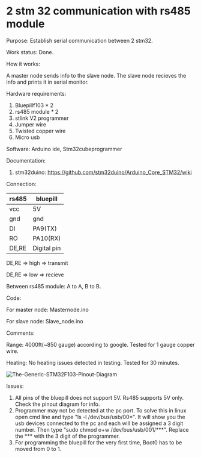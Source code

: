 
# 2 stm 32 communication with rs485 module

Purpose: Establish serial communication between 2 stm32.

Work status: Done.

How it works:

A master node sends info to the slave node. The slave node recieves the info and prints it in serial monitor.

Hardware requirements:
1. Bluepillf103 * 2
2. rs485 module * 2
3. stlink V2 programmer
4. Jumper wire
5. Twisted copper wire
6. Micro usb 

Software: Arduino ide, Stm32cubeprogrammer 

Documentation: 

1. stm32duino: https://github.com/stm32duino/Arduino_Core_STM32/wiki

Connection:

| rs485  | bluepill    |
|--------|-------------|
| vcc    | 5V          |
| gnd    | gnd         |
| DI     | PA9(TX)     |
| RO     | PA10(RX)    |
|DE,RE   | Digital pin |

DE,RE => high => transmit

DE,RE => low => recieve

Between rs485 module: A to A, B to B.

Code: 

For master node: Masternode.ino

For slave node: Slave_node.ino

Comments:

Range: 4000ft(~850 gauge) according to google. Tested for 1 gauge copper wire.

Heating: No heating issues detected in testing. Tested for 30 minutes.

![The-Generic-STM32F103-Pinout-Diagram](https://github.com/trs4053/stm32_rs485/assets/102474740/d3178e46-b70b-4e11-b6b6-ca5eedf3a0ca)


Issues: 
1. All pins of the bluepill does not support 5V. Rs485 supports 5V only. Check the pinout diagram for info.
2. Programmer may not be detected at the pc port. To solve this in linux open cmd line and type "ls -l /dev/bus/usb/00*". It will show you the usb devices connected to the pc and each will be assigned a 3 digit number. Then type "sudo chmod o+w /dev/bus/usb/001/***". Replace the *** with the 3 digit of the programmer.
4. For programming the bluepill for the very first time, Boot0 has to be moved from 0 to 1.




